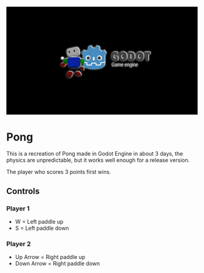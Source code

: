 ![Rendering of a voxel character near the Godot Engine logo](bootup_BG.png)

# Pong

This is a recreation of Pong made in Godot Engine in about 3 days, the physics are unpredictable, but it works well enough for a release version.

The player who scores 3 points first wins.

## Controls

### Player 1

- W = Left paddle up
- S = Left paddle down

### Player 2
- Up Arrow = Right paddle up
- Down Arrow = Right paddle down